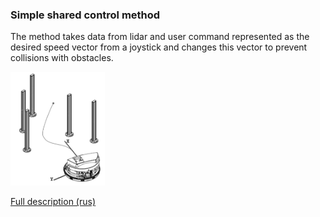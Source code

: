### Simple shared control method

The method takes data from lidar and user command represented as the desired speed vector from a joystick and 
changes this vector to prevent collisions with obstacles.

<img src="https://github.com/NickoDema/Robotino_bump_control/blob/master/docs/pics/schematic_rep.png" alt="ops" width="30%" height="30%">

[Full description (rus)](https://github.com/NickoDema/Robotino_bump_control/blob/master/docs/report_2015.pdf)
